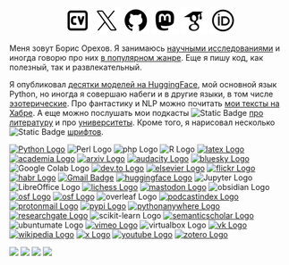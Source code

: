 <p align="center">
	<a href="https://nevmenandr.github.io/"><img src="cv.svg" alt="Curriculum Vitae"></a>
	<a href="https://twitter.com/nevmenandr"><img src="twitter.svg" alt="Twitter"></a>
	<a href="https://github.com/nevmenandr"><img src="github.svg" alt="GitHub"></a>
	<a rel="me" href="https://mastodon.social/@nevmenandr"><img src="mastodon.svg" alt="Mastodon"></a>
	<a href="https://scholar.google.com/citations?user=EMcL0ioAAAAJ&hl=en"><img src="citations.svg" alt="Citations"></a>
	<a href="https://orcid.org/0000-0002-9099-0436"><img src="orcid.svg" alt="ORCID"></a>
</p>

Меня зовут Борис Орехов. Я занимаюсь [научными исследованиями](https://www.semanticscholar.org/author/Boris-Orekhov/2080424505) и иногда говорю про них [в популярном жанре](https://postnauka.org/themes/orehovb). Еще я пишу код, как полезный, так и развлекательный.

Я опубликовал [десятки моделей на HuggingFace](https://huggingface.co/nevmenandr), мой основной язык Python, но иногда я совершаю набеги и в другие языки, в том числе [эзотерические](https://sysblok.ru/blog/jezoterika-programmirovanija/). Про фантастику и NLP можно почитать [мои тексты на Хабре](https://habr.com/ru/users/nevmenandr/publications/articles/). А еще можно послушать мои подкасты ![Static Badge](https://img.shields.io/badge/podcasts-8A2BE2)
 [про литературу](https://nevmenandr.github.io/nonbrevia/) и про [университеты](https://universitates.ru/). Кроме того, я нарисовал несколько ![Static Badge](https://img.shields.io/badge/fonts-8A2BE2)
 [шрифтов](https://nevmenandr.github.io/18cent-font/).

[![Python Logo](https://img.shields.io/badge/-Python-3776AB?style=flat-square&logo=Python&logoColor=yellow)](https://github.com/search?q=owner%3Anevmenandr%20lang%3APython%20&type=code) ![Perl Logo](https://img.shields.io/badge/Perl-39457E?style=flat-square&logo=perl&logoColor=white) ![php Logo](https://img.shields.io/badge/php-777BB4?style=flat-square&logo=php&logoColor=white) ![R Logo](https://img.shields.io/badge/R-276DC3?style=flat-square&logo=r&logoColor=white) [![latex Logo](https://img.shields.io/badge/latex-008080?style=flat-square&logo=latex&logoColor=white)](http://nevmenandr.net/cgi-bin/texconv.py) [![academia Logo](https://img.shields.io/badge/academia-41454A?style=flat-square&logo=academia&logoColor=white)](https://hse-ru.academia.edu/BorisOrekhov) [![arxiv Logo](https://img.shields.io/badge/-arxiv-B31B1B?style=flat-square&logo=arxiv&logoColor=white)](https://arxiv.org/search/cs?searchtype=author&query=Orekhov,+B) [![audacity Logo](https://img.shields.io/badge/audacity-0000CC?style=flat-square&logo=audacity&logoColor=red)](https://universitates.mave.digital/) [![bluesky Logo](https://img.shields.io/badge/bluesky-0285FF?style=flat-square&logo=bluesky&logoColor=white)](https://bsky.app/profile/nevmenandr.bsky.social) ![Google Colab Logo](https://img.shields.io/badge/colab-F9AB00?style=flat-square&logo=googlecolab&logoColor=525252) [![dev.to Logo](https://img.shields.io/badge/dev-000000?style=flat-square&logo=dev.to&logoColor=white)](https://dev.to/nevmenandr) [![elsevier Logo](https://img.shields.io/badge/elsevier-FF6C00?style=flat-square&logo=elsevier&logoColor=white)](https://www.scopus.com/authid/detail.uri?authorId=57190401804) [![flickr Logo](https://img.shields.io/badge/flickr-0063DC?style=flat-square&logo=flickr&logoColor=white)](https://www.flickr.com/people/nevmenandr/) [![habr Logo](https://img.shields.io/badge/habr-65A3BE?style=flat-square&logo=habr&logoColor=white)](https://habr.com/ru/users/nevmenandr/) [![Gmail Badge](https://img.shields.io/badge/-Gmail-d14836?style=flat-square&logo=Gmail&logoColor=white&link=mailto:defcon.sentinal95@gmail.com)](mailto:defcon.sentinal95@gmail.com) [![huggingface Logo](https://img.shields.io/badge/huggingface-FFD21E?style=flat-square&logo=huggingface&logoColor=white)](https://huggingface.co/nevmenandr) ![Jupyter Logo](https://img.shields.io/badge/Jupyter-555555.svg?&style=flat-square&logo=jupyter&logoColor=F37626) ![LibreOffice Logo](https://img.shields.io/badge/LibreOffice-18A303?style=flat-square&logo=LibreOffice&logoColor=white) [![lichess Logo](https://img.shields.io/badge/lichess-000000?style=flat-square&logo=lichess&logoColor=white)](https://lichess.org/@/nevmenandr) [![mastodon Logo](https://img.shields.io/badge/mastodon-6364FF?style=flat-square&logo=mastodon&logoColor=white)](https://mastodon.social/@nevmenandr) ![obsidian Logo](https://img.shields.io/badge/obsidian-7C3AED?style=flat-square&logo=obsidian&logoColor=white) [![osf Logo](https://img.shields.io/badge/orcid-A6CE39?style=flat-square&logo=orcid&logoColor=white)](https://orcid.org/0000-0002-9099-0436) [![osf Logo](https://img.shields.io/badge/osf-2CB9F1?style=flat-square&logo=osf&logoColor=white)](https://osf.io/phy74/) ![overleaf Logo](https://img.shields.io/badge/overleaf-47A141?style=flat-square&logo=overleaf&logoColor=white) [![podcastindex Logo](https://img.shields.io/badge/podcastindex-F90000?style=flat-square&logo=podcastindex&logoColor=white)](https://podcastindex.org/search?q=%D0%91%D0%BE%D1%80%D0%B8%D1%81%20%D0%9E%D1%80%D0%B5%D1%85%D0%BE%D0%B2&type=all) [![protonmail Logo](https://img.shields.io/badge/protonmail-6D4AFF?style=flat-square&logo=protonmail&logoColor=white)](mailto:nevmenandr@protonmail.com) [![pypi Logo](https://img.shields.io/badge/pypi-3775A9?style=flat-square&logo=pypi&logoColor=white)](https://pypi.org/user/nevmenandr/) [![pythonanywhere Logo](https://img.shields.io/badge/pythonanywhere-1D9FD7?style=flat-square&logo=pythonanywhere&logoColor=white)](https://nevmenandr.pythonanywhere.com/) [![researchgate Logo](https://img.shields.io/badge/researchgate-00CCBB?style=flat-square&logo=researchgate&logoColor=white)](https://researchgate.net/profile/Boris-Orekhov) ![scikit-learn Logo](https://img.shields.io/badge/scikit_learn-F7931E?style=flat-square&logo=scikit-learn&logoColor=white) [![semanticscholar Logo](https://img.shields.io/badge/semanticscholar-1857B6?style=flat-square&logo=semanticscholar&logoColor=white)](https://www.semanticscholar.org/author/Boris-V.-Orekhov/2080424505) ![ubuntumate Logo](https://img.shields.io/badge/ubuntumate-84A454?style=flat-square&logo=ubuntumate&logoColor=white) [![vimeo Logo](https://img.shields.io/badge/vimeo-1AB7EA?style=flat-square&logo=vimeo&logoColor=white)](https://vimeo.com/user159596020) ![virtualbox Logo](https://img.shields.io/badge/virtualbox-183A61?style=flat-square&logo=virtualbox&logoColor=white) [![vk Logo](https://img.shields.io/badge/vk-0077FF?style=flat-square&logo=vk&logoColor=white)](https://vk.com/nevmenandr) [![wikipedia Logo](https://img.shields.io/badge/wikipedia-000000?style=flat-square&logo=wikipedia&logoColor=white)](https://ru.wikipedia.org/wiki/%D0%A3%D1%87%D0%B0%D1%81%D1%82%D0%BD%D0%B8%D0%BA:Nevmenandr) [![x Logo](https://img.shields.io/badge/x-000000?style=flat-square&logo=x&logoColor=white)](https://twitter.com/nevmenandr) [![youtube Logo](https://img.shields.io/badge/youtube-FF0000?style=flat-square&logo=youtube&logoColor=white)](https://www.youtube.com/@user-qr7te9em6r) [![zotero Logo](https://img.shields.io/badge/zotero-CC2936?style=flat-square&logo=zotero&logoColor=white)](https://www.zotero.org/nevmenandr) 


<code><img height="30" src="https://avatars0.githubusercontent.com/u/1525981?s=200&v=4"></code>
<code><img height="30" src="https://avatars3.githubusercontent.com/u/18133?s=200&v=4"></code>
<code><img height="30" src="https://avatars1.githubusercontent.com/u/5009934?s=200&v=4"></code>
<code><img height="30" src="https://avatars.githubusercontent.com/u/15658638"></code>

